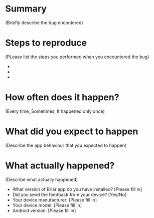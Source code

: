 # Summary

(Briefly describe the bug encontered)

# Steps to reproduce 

(PLease list the steps you performed when you encountered the bug)

-  
- 
- 

# How often does it happen?

(Every time, Sometimes, It happened only once)

# What did you expect to happen

(Describe the app behaviour that you expected to happen)

# What actually happened?

(Describe what actually happened)

* What version of Briar app do you have installed? [Please fill in]
* Did you send the feedback from your device? [Yes/No]
* Your device manufacturer:  [Please fill in]
* Your device model: [Please fill in]
* Android version: [Please fill in]






